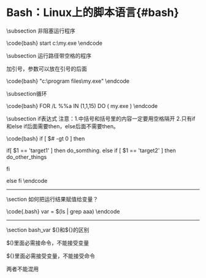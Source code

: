 Bash：Linux上的脚本语言{#bash}
===========

\subsection 非阻塞运行程序

\code{bash}
start c:\my.exe
\endcode

\subsection 运行路径带空格的程序

加引号，参数可以放在引号的后面

\code{bash}
"c:\program files\my.exe" <arguments>
\endcode

\subsection循环

\code{bash}
FOR /L %%a IN (1,1,15) DO (
my.exe
)
\endcode

\subsection if表达式
注意：1.中括号和括号里的内容一定要用空格隔开
     2.只有if和else if后面需要then，else后面不需要then。

\code{bash}
if [ $# -gt 0 ] 
then

  if[ $1 == 'target1' ]
  then
    do_somthing.
  else if [ $1 == 'target2' ]
  then
    do_other_things
  
  fi

else
fi
\endcode

<hr>
\section 如何把运行结果赋值给变量？

\code{.bash}
var = $(ls | grep aaa)
\endcode

<hr>
\section bash_var $()和${}的区别

$()里面必需接命令，不能接受变量

${}里面必需接受变量，不能接受命令

两者不能混用